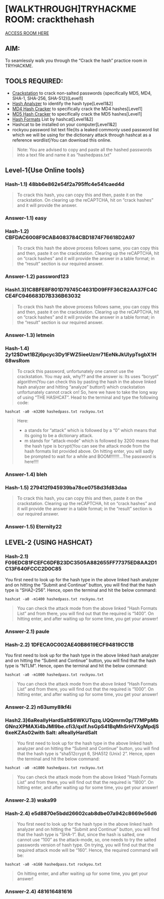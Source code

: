 # [WALKTHROUGH]TRYHACKME ROOM: crackthehash
[ACCESS ROOM HERE](https://tryhackme.com/r/room/crackthehash)

## AIM:
To seamlessly walk you through the “Crack the hash” practice room in TRYHACKME.

## TOOLS REQUIRED:
+ [Crackstation](https://crackstation.net) to crack non-salted passwords {specifically MD5, MD4, SHA-1, SHA-256, SHA-512}[Level1]
+ [Hash Analyzer](https://hashes.com/en/tools/hash_identifier) to identify the hash type[Level1&2]
+ [MD4 Hash Cracker](https://www.dcode.fr/md4-hash) to specifically crack the MD4 hashes[Level1]
+ [MD5 Hash Cracker](https://md5decrypt.net/en/) to specifically crack the MD5 hashes[Level1]
+ [Hash Formats](https://hashcat.net/wiki/doku.php?id=example_hashes) List by hashcat[Level1&2]
+ Hashcat to be installed on your computer[Level1&2]
+ rockyou password list text file{its a leaked commonly used password list which we will be using for the dictionary attack through hashcat as a reference wordlist}You can download this online.
> Note:
You are advised to copy and paste all the hashed passwords into a text file and name it as “hashedpass.txt”

## Level-1{Use Online tools}


### Hash-1.1) 48bb6e862e54f2a795ffc4e541caed4d

> To crack this hash, you can copy this and then, paste it on the crackstation. On clearing up the reCAPTCHA, hit on “crack hashes” and it will provide the answer.

### Answer-1.1) easy


### Hash-1.2) CBFDAC6008F9CAB4083784CBD1874F76618D2A97

> To crack this hash the above process follows same, you can copy this and then, paste it on the crackstation. Clearing up the reCAPTCHA, hit on “crack hashes” and it will provide the answer in a table format; in the “result” section is our required answer.

### Answer-1.2) password123


### Hash1.3)1C8BFE8F801D79745C4631D09FFF36C82AA37FC4CCE4FC946683D7B336B63032

> To crack this hash the above process follows same, you can copy this and then, paste it on the crackstation. Clearing up the reCAPTCHA, hit on “crack hashes” and it will provide the answer in a table format; in the “result” section is our required answer.

### Answer-1.3) letmein


### Hash-1.4) $2y$12$Dwt1BZj6pcyc3Dy1FWZ5ieeUznr71EeNkJkUlypTsgbX1H68wsRom

> To crack this password, unfortunately one cannot use the crackstation. You may ask, why?? and the answer is: Its uses “bcrypt” algorithm(You can check this by pasting the hash in the above linked hash analyzer and hitting “analyze” button!) which crackstation unfortunately cannot crack on! So, here we have to take the long way of using “THE HASHCAT”.
Head to the terminal and type the following code:

```hashcat -a0 -m3200 hashedpass.txt rockyou.txt```

>Here:
> + a stands for “attack” which is followed by a “0” which means that its going to be a dictionary attack.
> + m stands for “attack-mode” which is followed by 3200 means that the hash type is bcrypt(You can see the attack mode from the hash formats list provided above.
> On hitting enter, you will sadly be prompted to wait for a while and BOOM!!!!!!!…The password is here!!!!

### Answer-1.4) bleh


### Hash-1.5) 279412f945939ba78ce0758d3fd83daa

> To crack this hash, you can copy this and then, paste it on the crackstation. Clearing up the reCAPTCHA, hit on “crack hashes” and it will provide the answer in a table format; in the “result” section is our required answer.

### Answer-1.5) Eternity22

## LEVEL-2 {USING HASHCAT}


### Hash-2.1) F09EDCB1FCEFC6DFB23DC3505A882655FF77375ED8AA2D1C13F640FCCC2D0C85
You first need to look up for the hash type in the above linked hash analyzer and on hitting the “Submit and Continue” button, you will find that the hash type is “SHA2–256”. Hence, open the terminal and hit the below command:

```hashcat -a0 -m1400 hashedpass.txt rockyou.txt```

> You can check the attack mode from the above linked “Hash Formats List” and from there, you will find out that the required is “1400”.
On hitting enter, and after waiting up for some time, you get your answer!

### Answer-2.1) paule


### Hash-2.2) 1DFECA0C002AE40B8619ECF94819CC1B

You first need to look up for the hash type in the above linked hash analyzer and on hitting the “Submit and Continue” button, you will find that the hash type is “NTLM”. Hence, open the terminal and hit the below command:

```hashcat -a0 -m1000 hashedpass.txt rockyou.txt```

> You can check the attack mode from the above linked “Hash Formats List” and from there, you will find out that the required is “1000”.
On hitting enter, and after waiting up for some time, you get your answer!

### Answer-2.2) n63umy8lkf4i


### Hash2.3)$6$aReallyHardSalt$6WKUTqzq.UQQmrm0p/T7MPpMbGNnzXPMAXi4bJMl9be.cfi3/qxIf.hsGpS41BqMhSrHVXgMpdjS6xeKZAs02with Salt: aReallyHardSalt

> You first need to look up for the hash type in the above linked hash analyzer and on hitting the “Submit and Continue” button, you will find that the hash type is “sha512crypt $6$, SHA512 (Unix) 2”. Hence, open the terminal and hit the below command:

```hashcat -a0 -m1800 hashedpass.txt rockyou.txt```

> You can check the attack mode from the above linked “Hash Formats List” and from there, you will find out that the required is “1800”.
On hitting enter, and after waiting up for some time, you get your answer!

### Answer-2.3) waka99


### Hash-2.4) e5d8870e5bdd26602cab8dbe07a942c8669e56d6

> You first need to look up for the hash type in the above linked hash analyzer and on hitting the “Submit and Continue” button, you will find that the hash type is “SHA-1”. But, since the hash is salted, one cannot use “100” as the attack-mode, so, one needs to try the salted passwords version of hash type. On trying, you will find out that the required attack mode will be “160”. Hence, the required command will be:

```hashcat -a0 -m160 hashedpass.txt rockyou.txt```

> On hitting enter, and after waiting up for some time, you get your answer!

### Answer-2.4) 481616481616




